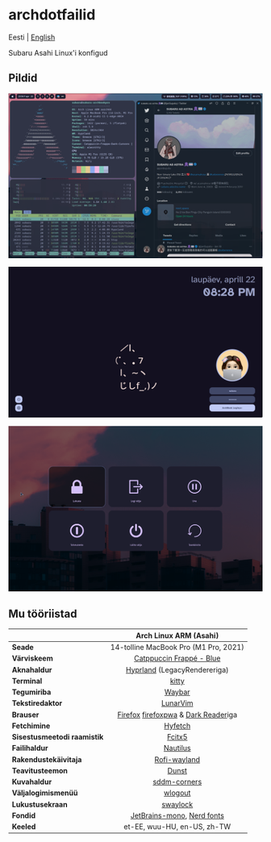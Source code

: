 # archdotfailid
Eesti | [English](README-EN.md)

Subaru Asahi Linux'i konfigud

## Pildid

<p align="center"><img src="https://github.com/Subarupan/archdotfailid/blob/main/assets/Hyprland_ekraanipilt.png"></p>
<p align="center"><img src="https://github.com/Subarupan/archdotfailid/blob/main/assets/SDDM_ekraanipilt.png"></p>
<p align="center"><img src="https://github.com/Subarupan/archdotfailid/blob/main/assets/wlogout_ekraanipilt.png"></p>

## Mu tööriistad
|                               | Arch Linux ARM (Asahi)                                                                                       |
|-------------------------------|:------------------------------------------------------------------------------------------------------------:|
| **Seade**                     | 14-tolline MacBook Pro (M1 Pro, 2021)
| **Värviskeem**                | [Catppuccin Frappé - Blue](https://github.com/catppuccin/catppuccin)                                         |
| **Aknahaldur**                | [Hyprland](https://github.com/hyprwm/Hyprland) (LegacyRendereriga)                                           |
| **Terminal**                  | [kitty](https://github.com/kovidgoyal/kitty)                         |
| **Tegumiriba**                | [Waybar](https://github.com/Alexays/Waybar)                                                                  |
| **Tekstiredaktor**            | [LunarVim](https://github.com/LunarVim/LunarVim)                                                             |
| **Brauser**                   | [Firefox](www.mozilla.org/et) [firefoxpwa](https://github.com/filips123/PWAsForFirefox) & [Dark Reader](https://addons.mozilla.org/et/firefox/addon/darkreader/)iga                                                                                   |
| **Fetchimine**                | [Hyfetch](https://github.com/hykilpikonna/hyfetch)                                                           |
| **Sisestusmeetodi raamistik** | [Fcitx5](https://github.com/fcitx/fcitx5)                                                                    |
| **Failihaldur**               | [Nautilus](https://github.com/GNOME/nautilus)                                                                |
| **Rakendustekäivitaja**       | [Rofi-wayland](https://github.com/lbonn/rofi)                                                                |
| **Teavitusteemon**            | [Dunst](https://github.com/dunst-project/dunst)                                                              |
| **Kuvahaldur**                | [sddm-corners](https://github.com/aczw/sddm-theme-corners)                                                   |
| **Väljalogimismenüü**         | [wlogout](https://github.com/ArtsyMacaw/wlogout)                                                             |
| **Lukustusekraan**            | [swaylock](https://github.com/swaywm/swaylock)                                                               |
| **Fondid**                    | [JetBrains-mono](https://www.jetbrains.com/lp/mono), [Nerd fonts](https://github.com/ryanoasis/nerd-fonts)   |
| **Keeled**                    | et-EE, wuu-HU, en-US, zh-TW                                                                                  | 
